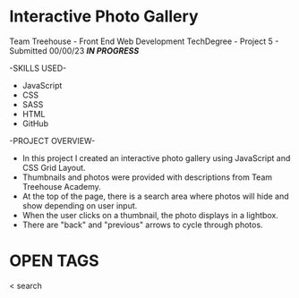 # Interactive Photo Gallery

Team Treehouse - Front End Web Development TechDegree - Project 5
    - Submitted 00/00/23 ***IN PROGRESS***

-SKILLS USED-
* JavaScript
* CSS
* SASS
* HTML
* GitHub

-PROJECT OVERVIEW-
* In this project I created an interactive photo gallery using JavaScript and CSS Grid Layout. 
* Thumbnails and photos were provided with descriptions from Team Treehouse Academy. 
* At the top of the page, there is a search area where photos will hide and show depending on user input. 
* When the user clicks on a thumbnail, the photo displays in a lightbox. 
* There are "back" and "previous" arrows to cycle through photos.


# OPEN TAGS
< search
